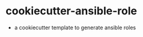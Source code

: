 cookiecutter-ansible-role
=========================
- a cookiecutter template to generate ansible roles

